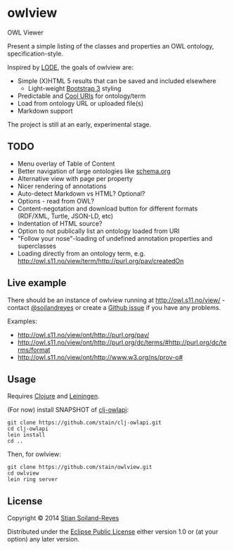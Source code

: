 # owlview

OWL Viewer

Present a simple listing of the classes and properties an OWL ontology, specification-style.

Inspired by [LODE](http://www.essepuntato.it/lode), the goals of owlview are:
 * Simple (X)HTML 5 results that can be saved and included elsewhere
     * Light-weight [Bootstrap 3](http://getbootstrap.com/) styling
 * Predictable and [Cool URIs](http://www.w3.org/TR/cooluris/) for ontology/term
 * Load from ontology URL or uploaded file(s)
 * Markdown support

The project is still at an early, experimental stage.

## TODO

 * Menu overlay of Table of Content
 * Better navigation of large ontologies like [schema.org](http://owl.s11.no/view/ont/http://topbraid.org/schema/schema.ttl)
 * Alternative view with page per property
 * Nicer rendering of annotations
 * Auto-detect Markdown vs HTML? Optional?
 * Options - read from OWL?
 * Content-negotation and download button for different formats (RDF/XML, Turtle, JSON-LD, etc)
 * Indentation of HTML source?
 * Option to not publically list an ontology loaded from URI 
 * "Follow your nose"-loading of undefined annotation properties and superclasses
 * Loading directly from an ontology term, e.g. http://owl.s11.no/view/term/http://purl.org/pav/createdOn

## Live example

There should be an instance of owlview running at http://owl.s11.no/view/ - contact [@soilandreyes](http://twitter.com/soilandreyes) or create a 
[Github issue](https://github.com/stain/owlview/issues) if you have any problems.

Examples:
 * http://owl.s11.no/view/ont/http://purl.org/pav/
 * http://owl.s11.no/view/ont/http://purl.org/dc/terms/#http://purl.org/dc/terms/format
 * http://owl.s11.no/view/ont/http://www.w3.org/ns/prov-o#


## Usage

Requires [Clojure](http://clojure.org/) and [Leiningen](http://leiningen.org/).

(For now) install SNAPSHOT of [clj-owlapi](https://github.com/stain/clj-owlapi):
    
    git clone https://github.com/stain/clj-owlapi.git
    cd clj-owlapi
    lein install
    cd ..

Then, for owlview:

    git clone https://github.com/stain/owlview.git
    cd owlview
    lein ring server

## License

Copyright © 2014 [Stian Soiland-Reyes](http://orcid.org/0000-0001-9842-9718)

Distributed under the [Eclipse Public License](LICENSE) either version 1.0 or (at
your option) any later version.

